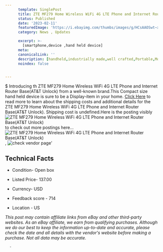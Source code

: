 ```yaml
---
      template: SinglePost
      title: ZTE MF279 Home Wireless WiFi 4G LTE Phone and Internet Router Base(AT&T Unlock)
      status: Published
      date: '2023-02-11'
      featuredImage: 'https://i.ebayimg.com/thumbs/images/g/HCsAAOSwt~xfPK22/s-l225.jpg'
      category: News , Updates

      excerpt: >-
        [smartphone,device ,hand held device]
      meta:
      canonicalLink: ''
      description: [handheld,industrially made,well crafted,Portable,Mobile,Compact,Convenient,Lightweight,Maneuverable,Man-portable,Miniature,Carriable,Hand-held,Light,Holdable,Transportable,Mobile device,Pocket-sized,On-the-go,Wireless,Cordless,Compact size,Convenient size, smartphone,device ,hand held device]
      noindex: false
      

---
```

$
      Introducing th ZTE MF279 Home Wireless WiFi 4G LTE Phone and Internet Router Base(AT&T Unlock) from a well-known brand.This Compact size hand held device is sure to be a Display-item in your home. [Click Here](https://www.ebay.com/itm/164344134752?hash=item2643ac7c60%3Ag%3AHCsAAOSwt%7ExfPK22&mkevt=1&mkcid=1&mkrid=711-53200-19255-0&campid=%253CePNCampaignId%253E&customid=%253CreferenceId%253E&toolid=10049) to read more to learn about the shipping costs and additional details for the ZTE MF279 Home Wireless WiFi 4G LTE Phone and Internet Router Base(AT&T Unlock). Shipping cost is undefined.Here is the posting visibly ![ZTE MF279 Home Wireless WiFi 4G LTE Phone and Internet Router Base(AT&T Unlock)](https://i.ebayimg.com/thumbs/images/g/HCsAAOSwt~xfPK22/s-l225.jpg) to check out more postings here... ![ZTE MF279 Home Wireless WiFi 4G LTE Phone and Internet Router Base(AT&T Unlock)](https://i.ebayimg.com/images/g/HCsAAOSwt~xfPK22/s-l1600.jpg), ![check vendor page](https://origin-galleryplus.ebayimg.com/ws/web/164344134752_2_0_1/225x225.jpg,https://origin-galleryplus.ebayimg.com/ws/web/164344134752_3_0_1/225x225.jpg,https://origin-galleryplus.ebayimg.com/ws/web/164344134752_4_0_1/225x225.jpg,https://origin-galleryplus.ebayimg.com/ws/web/164344134752_5_0_1/225x225.jpg,https://origin-galleryplus.ebayimg.com/ws/web/164344134752_6_0_1/225x225.jpg,https://origin-galleryplus.ebayimg.com/ws/web/164344134752_7_0_1/225x225.jpg,https://origin-galleryplus.ebayimg.com/ws/web/164344134752_8_0_1/225x225.jpg,https://origin-galleryplus.ebayimg.com/ws/web/164344134752_9_0_1/225x225.jpg)'

      

 ## Technical Facts 



     
      

 - Condition- Open box 


      

 - Listed Price- 137.00 


      

 - Currency- USD 


      

 - Feedback score - 714 


      

 - Location - US 


      
      

 *_This post may contain affiliate links from eBay and other third-party websites. As an eBay affiliate, we earn from qualifying purchases. Although we do our best to keep the information up-to-date and accurate, please check the date and all details with the vendor's website before making a purchase. Not all data may be accurate._*




      -
